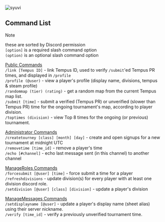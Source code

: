 ![syuvi](https://github.com/user-attachments/assets/03daef07-fc0b-41db-bb3a-f052a7640241)

## Command List
> [!NOTE]
> these are sorted by Discord permission\
> `[option]` is a required slash command option\
> `(option)` is an optional slash command option

<ins>Public Commands</ins>\
`/link [Tempus ID]` - link Tempus ID, used to verify `/submit`'ed Tempus PR times, and displayed in `/profile`\
`/profile (@user)` - view a player's profile (display name, divisions, tempus & steam profile)\
`/randommap (tier) (rating)` - get a random map from the current Tempus map list.\
`/submit [time]` - submit a verified (Tempus PR) or unverified (slower than Tempus PR) time for the ongoing tournament's map, according to player division.\
`/toptimes (division)` - view Top 8 times for the ongoing (or previous) tournament.

<ins>Administrator Commands</ins>\
`/createtourney [class] [month] [day]` - create and open signups for a new tournament at midnight UTC\
`/removetime [time_id]` - remove a player's time\
`/echo [#channel]` - echo last message sent (in this channel) to another channel

<ins>ManageRoles Commands</ins>\
`/forcesubmit [@user] [time]` - force submit a time for a player\
`/refreshdivisions` - update division(s) for every player with at least one division discord role.\
`/setdivision [@user] [class] [division]` - update a player's division

<ins>ManageMessages Commands</ins>\
`/setdisplayname [@user]` - update a player's display name (sheet alias) using their server nickname.\
`/verify [time_id]` - verify a previously unverified tournament time.

